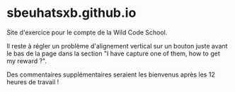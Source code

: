 # sbeuhatsxb.github.io

Site d'exercice pour le compte de la Wild Code School.

Il reste à régler un problème d'alignement vertical sur un bouton juste avant le bas de la page dans la section "I have capture one of them, how to get my reward ?".

Des commentaires supplémentaires seraient les bienvenus après les 12 heures de travail !
